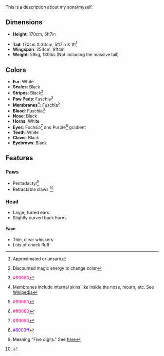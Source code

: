 This is a description about my sona/myself.

## Dimensions
- **Height**: 170cm, 5ft7in
<!-- - **Chest**:
- **Waist**:
- **Hips**: -->
- **Tail**: 170cm X 30cm, 5ft7in X 1ft[^~]
- **Wingspan**: 254cm, 8ft4in
- **Weight**: 59kg, 130lbs (Not including the massive tail)
## Colors
- **Fur**: White
- **Scales**: Black
- **Stripes**: Black[^colors/stripes]
- **Paw Pads**: Fuschia[^root-color/fuchsia]
- **Membranes**[^colors/membranes]: Fuschia[^root-color/fuchsia]
- **Blood**: Fuschia[^root-color/fuchsia]
- **Nose**: Black
- **Horns**: White
- **Eyes**: Fuchsia[^root-color/fuchsia] and Purple[^root-color/purple] gradient
- **Teeth**: White
- **Claws**: Black
- **Eyebrows**: Black

## Features

### Paws
- Pentadactyl[^paws/pentadactyl]
- Retractable claws [^paws/claws]

### Head
- Large, furred ears
- Slightly curved back horns
#### Face
- Thin, clear whiskers
- Lots of cheek fluff

[^~]:
    Approximated or unsure
[^?]:
    No page/WiP
[^colors/stripes]:
    Discounted magic energy to change color
[^colors/membranes]:
    Membranes include internal skins like inside the nose, mouth, etc. See [Wikipedia](https://en.wikipedia.org/wiki/Mucous_membrane)
[^paws/pentadactyl]:
    Meaning "Five digits." See [here](https://www.merriam-webster.com/medical/pentadactyl)
[^paws/claws]:
    [^?]
[^root-color/fuchsia]:
    <span style="color:#ff0080;">#ff0080</span>
[^root-color/purple]:
    <span style="color:#8000ff;">#8000ff</span>
